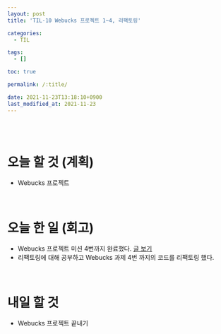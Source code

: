 ```yaml
---
layout: post
title: 'TIL-10 Webucks 프로젝트 1~4, 리팩토링'

categories:
  - TIL

tags:
  - []

toc: true

permalink: /:title/

date: 2021-11-23T13:18:10+0900
last_modified_at: 2021-11-23
---
```


<br>
<br>

# 오늘 할 것 (계획)

- Webucks 프로젝트

<br>

# 오늘 한 일 (회고)

- Webucks 프로젝트 미션 4번까지 완료했다. [글 보기](../wecode-09)
- 리팩토링에 대해 공부하고 Webucks 과제 4번 까지의 코드를 리팩토링 했다.

<br>

# 내일 할 것

- Webucks 프로젝트 끝내기
